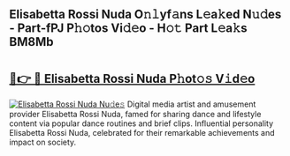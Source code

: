 ## Elisabetta Rossi Nuda O𝚗𝚕yf𝚊ns L𝚎a𝚔ed N𝚞𝚍es - Part-fPJ P𝚑𝚘tos Vi𝚍𝚎o - H𝚘𝚝 Part L𝚎a𝚔s BM8Mb

# <h2><a href="http://kfc3a5n.oniu.top/?m=Elisabetta+Rossi+Nuda">🔗👉 🔴 Elisabetta Rossi Nuda P𝚑ot𝚘𝚜 V𝚒d𝚎o</a></h2>

[![Elisabetta Rossi Nuda Nu𝚍e𝚜](https://i.imgur.com/0qMVB7G.gif)](http://kfc3a5n.oniu.top/?m=Elisabetta+Rossi+Nuda)
Digital media artist and amusement provider Elisabetta Rossi Nuda, famed for sharing dance and lifestyle content via popular dance routines and brief clips. Influential personality Elisabetta Rossi Nuda, celebrated for their remarkable achievements and impact on society.  

